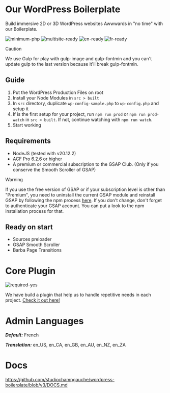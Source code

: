 # Our WordPress Boilerplate
Build immersive 2D or 3D WordPress websites Awwwards in "no time" with our Boilerplate.

![minimum-php](https://img.shields.io/badge/Minimum%20PHP-8.2-ff0000.svg)
![multisite-ready](https://img.shields.io/badge/Multisite%20Ready-no-fcba03.svg)
![en-ready](https://img.shields.io/badge/English%20Ready-yes-44cc11.svg)
![fr-ready](https://img.shields.io/badge/French%20Ready-yes-44cc11.svg)

> [!CAUTION]  
> We use Gulp for play with gulp-image and gulp-fontmin and you can't update gulp to the last version because it'll break gulp-fontmin.

## Guide
1. Put the WordPress Production Files on root
2. Install your Node Modules in `src > built`
3. In `src` directory, duplicate `wp-config-sample.php` to `wp-config.php` and setup it
4. If is the first setup for your project, run `npm run prod` or `npm run prod-watch` in `src > built`. If not, continue watching with `npm run watch`.
5. Start working


## Requirements
- NodeJS (tested with v20.12.2)
- ACF Pro 6.2.6 or higher
- A premium or commercial subscription to the GSAP Club. (Only if you conserve the Smooth Scroller of GSAP)

> [!WARNING]  
> If you use the free version of GSAP or if your subscription level is other than "Premium", you need to uninstall the current GSAP module and reinstall GSAP by following the npm process [here](https://gsap.com/docs/v3/Installation/). If you don't change, don't forget to authenticate your GSAP account. You can put a look to the npm installation process for that.


## Ready on start
- Sources preloader
- GSAP Smooth Scroller
- Barba Page Transitions


# Core Plugin

![required-yes](https://img.shields.io/badge/Required-yes-ff0000.svg)

We have build a plugin that help us to handle repetitive needs in each project. [Check it out here!](https://wpboilerplate.champgauche.studio)


# Admin Languages

***Default:*** French

***Translation:*** en_US, en_CA, en_GB, en_AU, en_NZ, en_ZA

# Docs
https://github.com/studiochampgauche/wordpress-boilerplate/blob/v3/DOCS.md